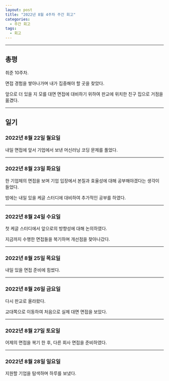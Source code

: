 ```yaml
---
layout: post
title: "2022년 8월 4주차 주간 회고"
categories:
  - 주간 회고
tags:
  - 회고
---
```


---

## 총평
취준 10주차.

면접 경험을 쌓아나가며 내가 집중해야 할 곳을 찾았다.

앞으로 더 있을 지 모를 대면 면접에 대비하기 위하여 판교에 위치한 친구 집으로 거점을 옮겼다.


---
## 일기

### 2022년 8월 22일 월요일
내일 면접에 앞서 기업에서 보낸 머신러닝 코딩 문제를 풀었다.

---
### 2022년 8월 23일 화요일
한 기업체의 면접을 보며 기업 입장에서 본질과 효율성에 대해 공부해야겠다는 생각이 들었다.

밤에는 내일 있을 케글 스터디에 대비하여 추가적인 공부를 하였다.

---
### 2022년 8월 24일 수요일
첫 케글 스터디에서 앞으로의 방향성에 대해 논의하였다.

지금까지 수행한 면접들을 복기하며 개선점을 찾아나갔다.

---
### 2022년 8월 25일 목요일
내일 있을 면접 준비에 힘썼다.

---
### 2022년 8월 26일 금요일
다시 판교로 올라왔다.

교대쪽으로 이동하여 처음으로 실제 대면 면접을 보았다.

---
### 2022년 8월 27일 토요일
어제의 면접을 복기 한 후, 다른 회사 면접을 준비하였다.

---
### 2022년 8월 28일 일요일
지원할 기업을 탐색하며 하루를 보냈다.

